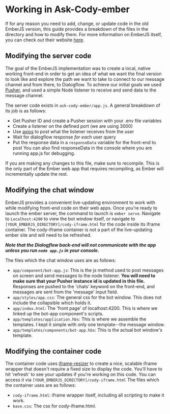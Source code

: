 # Working in Ask-Cody-ember
If for any reason you need to add, change, or update code in the old EmberJS version, this guide provides a breakdown of the files in the directory and how to modify them. For more information on EmberJS itself, you can check out their website [here](https://emberjs.com/).

## Modifying the server code
The goal of the EmberJS implementation was to create a local, native working front-end in order to get an idea of what we want the final version to look like and explore the path we want to take to connect to our message channel and from there, to Dialogflow. To achieve our initial goals we used [Pusher](https://pusher.com/), and used a simple Node listener to receive and send data to the message channel.

The server code exists in `ask-cody-ember/app.js`. A general breakdown of its job is as follows:
* Get Pusher ID and create a Pusher session with your .env file variables
* Create a listener on the defined port (we are using 3000)
* Use [axios](https://www.npmjs.com/package/axios) to post what the listener receives from the user
* Wait for dialogflow response *for each* user query
* Put the response data in a `responseData` variable for the front-end to post
You can also find responseData in the console where you are running app.js for debugging.

If you are making any changes to this file, make sure to recompile. This is the only part of the Ember web app that requires recompiling, as Ember will incrementally update the rest.
## Modifying the chat window
EmberJS provides a convenient live-updating environment to work with while modifying front-end code on their web apps. Once you're ready to launch the ember server, the command to launch is `ember serve`. Navigate to `Localhost:4200` to view the bot window itself, or navigate to `[YOUR_EMBERJS_DIRECTORY]/cody-iframe.html` for the code inside its iframe container. The cody-iframe container is not a part of the live-updating ember site and will need to be refreshed.

***Note that the Dialogflow back-end will not communicate with the app unless you run `node app.js` in your console.***

The files which the chat window uses are as follows:
* `app/component/bot-app.js`: This is the js method used to post messages on screen and send messages to the node listener. **You will need to make sure that your Pusher instance id is updated in this file.** Responses are pushed to the 'chats' keyword on the front-end, and messages are sent from the 'message' input field.
* `app/styles/app.css`: The general css for the bot window. This does not include the collapsible which holds it.
* `app/index.html`: The 'front page' of localhost:4200. This is where we linked up the bot-app component's scripts.
* `app/templates/application.hbs`: This is where we assemble the templates. I kept it simple with only one template--the message window.
* `app/templates/components/bot-app.hbs`: This is the actual bot window's template.

## Modifying the container code
The container code uses [iframe-resizer](https://github.com/davidjbradshaw/iframe-resizer) to create a nice, scalable iframe wrapper that doesn't require a fixed size to display the code. You'll have to hit 'refresh' to see your updates if you're working on this code. You can access it via `[YOUR_EMBERJS_DIRECTORY]/cody-iframe.html`
The files which the container uses are as follows:
* `cody-iframe.html`: iframe wrapper itself, including all scripting to make it work.
* `base.css`: The css for cody-iframe.html.
